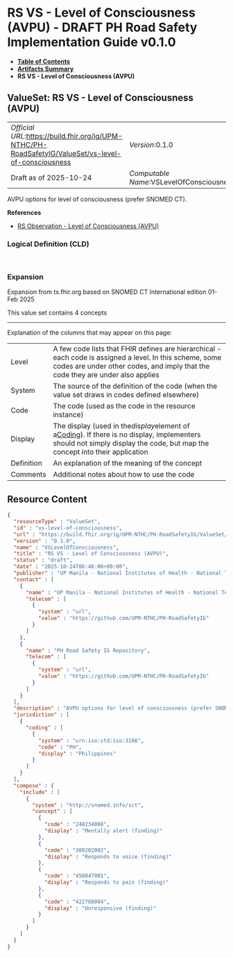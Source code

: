 # RS VS - Level of Consciousness (AVPU) - DRAFT PH Road Safety Implementation Guide v0.1.0

* [**Table of Contents**](toc.md)
* [**Artifacts Summary**](artifacts.md)
* **RS VS - Level of Consciousness (AVPU)**

## ValueSet: RS VS - Level of Consciousness (AVPU) 

| | |
| :--- | :--- |
| *Official URL*:https://build.fhir.org/ig/UPM-NTHC/PH-RoadSafetyIG/ValueSet/vs-level-of-consciousness | *Version*:0.1.0 |
| Draft as of 2025-10-24 | *Computable Name*:VSLevelOfConsciousness |

 
AVPU options for level of consciousness (prefer SNOMED CT). 

 **References** 

* [RS Observation - Level of Consciousness (AVPU)](StructureDefinition-rs-observation-level-of-consciousness.md)

### Logical Definition (CLD)

 

### Expansion

Expansion from tx.fhir.org based on SNOMED CT International edition 01-Feb 2025

This value set contains 4 concepts

-------

 Explanation of the columns that may appear on this page: 

| | |
| :--- | :--- |
| Level | A few code lists that FHIR defines are hierarchical - each code is assigned a level. In this scheme, some codes are under other codes, and imply that the code they are under also applies |
| System | The source of the definition of the code (when the value set draws in codes defined elsewhere) |
| Code | The code (used as the code in the resource instance) |
| Display | The display (used in the*display*element of a[Coding](http://hl7.org/fhir/R4/datatypes.html#Coding)). If there is no display, implementers should not simply display the code, but map the concept into their application |
| Definition | An explanation of the meaning of the concept |
| Comments | Additional notes about how to use the code |



## Resource Content

```json
{
  "resourceType" : "ValueSet",
  "id" : "vs-level-of-consciousness",
  "url" : "https://build.fhir.org/ig/UPM-NTHC/PH-RoadSafetyIG/ValueSet/vs-level-of-consciousness",
  "version" : "0.1.0",
  "name" : "VSLevelOfConsciousness",
  "title" : "RS VS - Level of Consciousness (AVPU)",
  "status" : "draft",
  "date" : "2025-10-24T06:46:00+00:00",
  "publisher" : "UP Manila - National Institutes of Health - National Telehealth Center",
  "contact" : [
    {
      "name" : "UP Manila - National Institutes of Health - National Telehealth Center",
      "telecom" : [
        {
          "system" : "url",
          "value" : "https://github.com/UPM-NTHC/PH-RoadSafetyIG"
        }
      ]
    },
    {
      "name" : "PH Road Safety IG Repository",
      "telecom" : [
        {
          "system" : "url",
          "value" : "https://github.com/UPM-NTHC/PH-RoadSafetyIG"
        }
      ]
    }
  ],
  "description" : "AVPU options for level of consciousness (prefer SNOMED CT).",
  "jurisdiction" : [
    {
      "coding" : [
        {
          "system" : "urn:iso:std:iso:3166",
          "code" : "PH",
          "display" : "Philippines"
        }
      ]
    }
  ],
  "compose" : {
    "include" : [
      {
        "system" : "http://snomed.info/sct",
        "concept" : [
          {
            "code" : "248234008",
            "display" : "Mentally alert (finding)"
          },
          {
            "code" : "300202002",
            "display" : "Responds to voice (finding)"
          },
          {
            "code" : "450847001",
            "display" : "Responds to pain (finding)"
          },
          {
            "code" : "422768004",
            "display" : "Unresponsive (finding)"
          }
        ]
      }
    ]
  }
}

```

